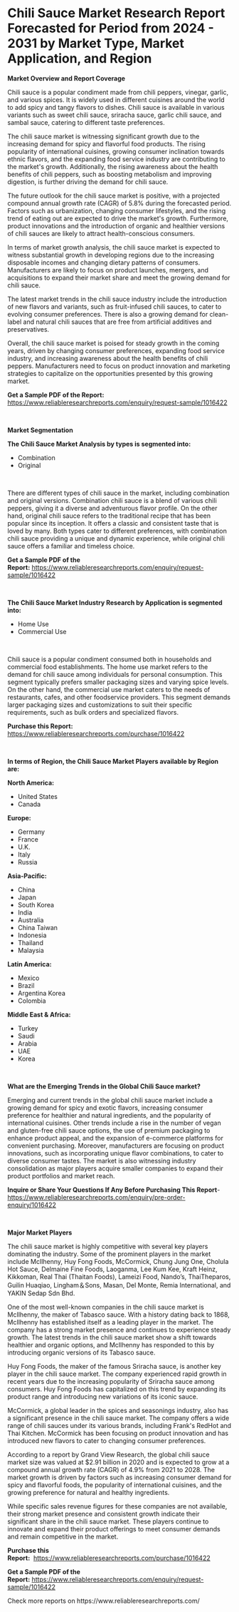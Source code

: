 <p><h1>Chili Sauce Market Research Report Forecasted for Period from 2024 -  2031 by Market Type, Market Application, and Region</h1></p><p><strong>Market Overview and Report Coverage</strong></p>
<p><p>Chili sauce is a popular condiment made from chili peppers, vinegar, garlic, and various spices. It is widely used in different cuisines around the world to add spicy and tangy flavors to dishes. Chili sauce is available in various variants such as sweet chili sauce, sriracha sauce, garlic chili sauce, and sambal sauce, catering to different taste preferences.</p><p>The chili sauce market is witnessing significant growth due to the increasing demand for spicy and flavorful food products. The rising popularity of international cuisines, growing consumer inclination towards ethnic flavors, and the expanding food service industry are contributing to the market's growth. Additionally, the rising awareness about the health benefits of chili peppers, such as boosting metabolism and improving digestion, is further driving the demand for chili sauce.</p><p>The future outlook for the chili sauce market is positive, with a projected compound annual growth rate (CAGR) of 5.8% during the forecasted period. Factors such as urbanization, changing consumer lifestyles, and the rising trend of eating out are expected to drive the market's growth. Furthermore, product innovations and the introduction of organic and healthier versions of chili sauces are likely to attract health-conscious consumers.</p><p>In terms of market growth analysis, the chili sauce market is expected to witness substantial growth in developing regions due to the increasing disposable incomes and changing dietary patterns of consumers. Manufacturers are likely to focus on product launches, mergers, and acquisitions to expand their market share and meet the growing demand for chili sauce.</p><p>The latest market trends in the chili sauce industry include the introduction of new flavors and variants, such as fruit-infused chili sauces, to cater to evolving consumer preferences. There is also a growing demand for clean-label and natural chili sauces that are free from artificial additives and preservatives.</p><p>Overall, the chili sauce market is poised for steady growth in the coming years, driven by changing consumer preferences, expanding food service industry, and increasing awareness about the health benefits of chili peppers. Manufacturers need to focus on product innovation and marketing strategies to capitalize on the opportunities presented by this growing market.</p></p>
<p><strong>Get a Sample PDF of the Report:</strong> <a href="https://www.reliableresearchreports.com/enquiry/request-sample/1016422">https://www.reliableresearchreports.com/enquiry/request-sample/1016422</a></p>
<p>&nbsp;</p>
<p><strong>Market Segmentation</strong></p>
<p><strong>The Chili Sauce Market Analysis by types is segmented into:</strong></p>
<p><ul><li>Combination</li><li>Original</li></ul></p>
<p>&nbsp;</p>
<p><p>There are different types of chili sauce in the market, including combination and original versions. Combination chili sauce is a blend of various chili peppers, giving it a diverse and adventurous flavor profile. On the other hand, original chili sauce refers to the traditional recipe that has been popular since its inception. It offers a classic and consistent taste that is loved by many. Both types cater to different preferences, with combination chili sauce providing a unique and dynamic experience, while original chili sauce offers a familiar and timeless choice.</p></p>
<p><strong>Get a Sample PDF of the Report:</strong>&nbsp;<a href="https://www.reliableresearchreports.com/enquiry/request-sample/1016422">https://www.reliableresearchreports.com/enquiry/request-sample/1016422</a></p>
<p>&nbsp;</p>
<p><strong>The Chili Sauce Market Industry Research by Application is segmented into:</strong></p>
<p><ul><li>Home Use</li><li>Commercial Use</li></ul></p>
<p>&nbsp;</p>
<p><p>Chili sauce is a popular condiment consumed both in households and commercial food establishments. The home use market refers to the demand for chili sauce among individuals for personal consumption. This segment typically prefers smaller packaging sizes and varying spice levels. On the other hand, the commercial use market caters to the needs of restaurants, cafes, and other foodservice providers. This segment demands larger packaging sizes and customizations to suit their specific requirements, such as bulk orders and specialized flavors.</p></p>
<p><strong>Purchase this Report:</strong>&nbsp; <a href="https://www.reliableresearchreports.com/purchase/1016422">https://www.reliableresearchreports.com/purchase/1016422</a></p>
<p>&nbsp;</p>
<p><strong>In terms of Region, the Chili Sauce Market Players available by Region are:</strong></p>
<p>
    <p> <strong> North America: </strong>
        <ul>
            <li>United States</li>
            <li>Canada</li>
        </ul>
        </p> 
    <p> <strong> Europe: </strong>
        <ul>
            <li>Germany</li>
            <li>France</li>
            <li>U.K.</li>
            <li>Italy</li>
            <li>Russia</li>
        </ul>
        </p> 
    <p> <strong> Asia-Pacific: </strong>
        <ul>
            <li>China</li>
            <li>Japan</li>
            <li>South Korea</li>
            <li>India</li>
            <li>Australia</li>
            <li>China Taiwan</li>
            <li>Indonesia</li>
            <li>Thailand</li>
            <li>Malaysia</li>
        </ul>
        </p> 
    <p> <strong> Latin America: </strong>
        <ul>
            <li>Mexico</li>
            <li>Brazil</li>
            <li>Argentina Korea</li>
            <li>Colombia</li>
        </ul>
        </p> 
    <p> <strong> Middle East & Africa: </strong>
        <ul>
            <li>Turkey</li>
            <li>Saudi</li>
            <li>Arabia</li>
            <li>UAE</li>
            <li>Korea</li>
        </ul>
    </p>
    </p>
<p>&nbsp;</p>
<p><strong>What are the Emerging Trends in the Global Chili Sauce market?</strong></p>
<p><p>Emerging and current trends in the global chili sauce market include a growing demand for spicy and exotic flavors, increasing consumer preference for healthier and natural ingredients, and the popularity of international cuisines. Other trends include a rise in the number of vegan and gluten-free chili sauce options, the use of premium packaging to enhance product appeal, and the expansion of e-commerce platforms for convenient purchasing. Moreover, manufacturers are focusing on product innovations, such as incorporating unique flavor combinations, to cater to diverse consumer tastes. The market is also witnessing industry consolidation as major players acquire smaller companies to expand their product portfolios and market reach.</p></p>
<p><strong>Inquire or Share Your Questions If Any Before Purchasing This Report</strong>- <a href="https://www.reliableresearchreports.com/enquiry/pre-order-enquiry/1016422">https://www.reliableresearchreports.com/enquiry/pre-order-enquiry/1016422</a></p>
<p>&nbsp;</p>
<p><strong>Major Market Players</strong></p>
<p><p>The chili sauce market is highly competitive with several key players dominating the industry. Some of the prominent players in the market include McIlhenny, Huy Fong Foods, McCormick, Chung Jung One, Cholula Hot Sauce, Delmaine Fine Foods, Laoganma, Lee Kum Kee, Kraft Heinz, Kikkoman, Real Thai (Thaitan Foods), Lameizi Food, Nando’s, ThaiTheparos, Guilin Huaqiao, Lingham＆Sons, Masan, Del Monte, Remia International, and YAKIN Sedap Sdn Bhd.</p><p>One of the most well-known companies in the chili sauce market is McIlhenny, the maker of Tabasco sauce. With a history dating back to 1868, McIlhenny has established itself as a leading player in the market. The company has a strong market presence and continues to experience steady growth. The latest trends in the chili sauce market show a shift towards healthier and organic options, and McIlhenny has responded to this by introducing organic versions of its Tabasco sauce.</p><p>Huy Fong Foods, the maker of the famous Sriracha sauce, is another key player in the chili sauce market. The company experienced rapid growth in recent years due to the increasing popularity of Sriracha sauce among consumers. Huy Fong Foods has capitalized on this trend by expanding its product range and introducing new variations of its iconic sauce.</p><p>McCormick, a global leader in the spices and seasonings industry, also has a significant presence in the chili sauce market. The company offers a wide range of chili sauces under its various brands, including Frank's RedHot and Thai Kitchen. McCormick has been focusing on product innovation and has introduced new flavors to cater to changing consumer preferences.</p><p>According to a report by Grand View Research, the global chili sauce market size was valued at $2.91 billion in 2020 and is expected to grow at a compound annual growth rate (CAGR) of 4.9% from 2021 to 2028. The market growth is driven by factors such as increasing consumer demand for spicy and flavorful foods, the popularity of international cuisines, and the growing preference for natural and healthy ingredients.</p><p>While specific sales revenue figures for these companies are not available, their strong market presence and consistent growth indicate their significant share in the chili sauce market. These players continue to innovate and expand their product offerings to meet consumer demands and remain competitive in the market.</p></p>
<p><strong>Purchase this Report:</strong>&nbsp;&nbsp;<a href="https://www.reliableresearchreports.com/purchase/1016422">https://www.reliableresearchreports.com/purchase/1016422</a></p>
<p></p>
<p><strong>Get a Sample PDF of the Report:</strong>&nbsp;<a href="https://www.reliableresearchreports.com/enquiry/request-sample/1016422">https://www.reliableresearchreports.com/enquiry/request-sample/1016422</a></p>
<p>Check more reports on https://www.reliableresearchreports.com/</p>